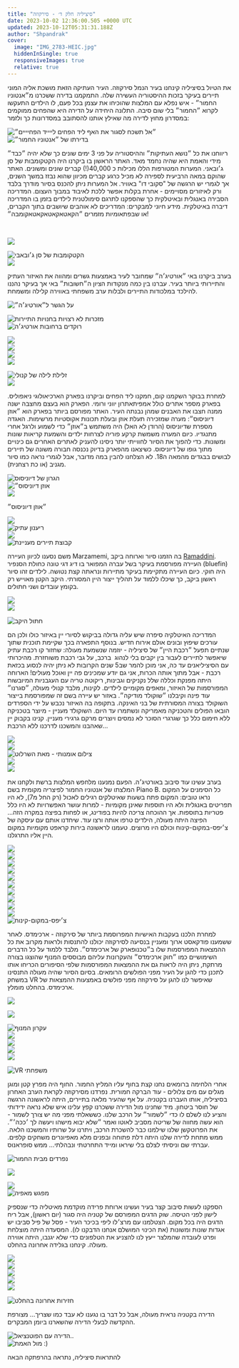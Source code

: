 ```yaml
---
title: "סיציליה חלק ד׳ - סירקוזה"
date: 2023-10-02 12:36:00.505 +0000 UTC
updated: 2023-10-12T05:31:31.188Z
author: "Shpandrak"
cover:
  image: "IMG_2783-HEIC.jpg"
  hiddenInSingle: true
  responsiveImages: true
  relative: true
---
```


את הטיול בסיציליה קינחנו בעיר הנמל סירקוזה. העיר העתיקה הזאת מושכת אליה המוני תיירים בעיקר בזכות ההיסטוריה העשירה שלה. התמקמנו בדירה ששכרנו מ״אנטוניו החמור״ - איש נפלא עם המלצות שהוכיחו את עצמן בכל פעם, לו הילדים התעקשו לקרוא ״החמור״ בלי שום סיבה. התלונה היחידה על הדירה היא שהפחים ממוקמים במסדרון מחוץ לדירה מה שאילץ אותנו להסתובב במסדרונות כך ולזמר:

![](IMG_8208-HEIC.jpg "״אל תשכח לסגור את האף ליד הפחים לייייד הפחיייים״")  
![](IMG_8143-HEIC.jpg "בדירתו של ״אנטוניו החמור״")

ריווחנו את כל ״נושא העתיקות״ וההיסטוריה על פני 3 ימים שונים כך שלא יהיה ״כבד״ מידי והאמת היא שהיה נחמד מאד. האתר הראשון בו ביקרנו היה הקטקומבות של סן ג׳ובאני. המערות המטורפות הללו מכילות כ 40,000(!) קברים שונים ומשונים. האתר שהוקם במאה הרביעית לספירה לא מכיל כרגע קברים מכיוון שהוא נבזז במשך השנים, אך לגמרי יש הרגשה של "סקובי דו" באוויר. אל המערות ניתן להכנס בסיור מודרך בלבד ורק לאיזורים מסויימים - אחרת בקלות אפשר ללכת לאיבוד במבוך העצום. המדריכה הסבירה באנגלית ובאיטלקית כך שהספקנו לתרגם סימולטנית לילדים בזמן בו המדריכה דיברה באיטלקית. מידע חיוני למבקרים: המדריכים לא אוהבים שיושבים בתוך הקברים, או שבפתאומיות מזמרים ״הקאטאקאטאקאטאקומבה״!

 

![](IMG_8159-HEIC.jpg "")

![](IMG_8155-HEIC.jpg "הקטקומבות של סן ג׳ובאבי")  
![](IMG_8153-HEIC.jpg "")

בערב ביקרנו באי ״אורטיג׳ה״ שמחובר לעיר באמצעות גשרים ומהווה את האיזור העתיק והתיירותי ביותר בעיר. עברנו בין כמה מנקודות הציון ה״חשובות״ באי אך בעיקר נהננו להילכד במלכודות התיירים ולבלות ערב משפחתי באווירה קלילה ומשמחת.

![](IMG_2741-HEIC.jpg "על הגשר ל״אורטיג׳ה״")

![](IMG_2753-HEIC.jpg "מזכרות לא רצויות בחנויות התיירות")  
![](IMG_8174-HEIC.jpg "רוקדים ברחובות אורטיג׳ה")

![](IMG_2783-HEIC.jpg "")  
![](IMG_2785-HEIC.jpg "")  
![](IMG_8193-HEIC.jpg "")  
![](IMG_2797-HEIC.jpg "")

![](IMG_2803-HEIC.jpg "זלילת לילה של קנולי")  
![](IMG_2808-HEIC.jpg "")

למחרת בבוקר השקמנו קום, חמקנו ליד הפחים וביקרנו בפארק הארכיאולוגי ניאפוליס. בפארק מספר אתרים כולל אמפיתאתרון יווני ורומי. הפארק הוא בעצם מחצבה ישנה ממנה חצבו את האבנים שמהן נבנתה העיר. האתר מפורסם ביותר בפארק הוא ״אוזן דיוניסוס״: מערה שמזכירה תעלת אוזן ובעלת תכונות אקוסטיות מרשימות. האגדה מספרת שדיוניסוס (הרודן לא האל) היה משתמש ב״אוזן״ כדי לשמוע ולרגל אחרי מתנגדיו. כיום המערה משמשת קרקע פוריה לצרחות ילדים והשמעת קריאות שונות ומשונות. כדי להפוך את הסיור לחווייתי יותר ניסינו להעניק לאתרים האחרים גם כינויים מתוך גופו של דיוניסוס. כשיצאנו מהפארק בדיוק נכנסה חבורה משונה של תיירים לבושים בבגדים מהמאה ה18. לא הצלחנו להבין במה מדובר, אבל לגמרי נראה כמו סיור מגניב (או כת רצחנית).

![](IMG_8226-HEIC.jpg "הגרון של דיוניסוס")  
![](IMG_2838-HEIC.jpg "אוזן דיוניסוס״")  
![](IMG_2842-HEIC.jpg "")

״אוזן דיוניסוס״

![](IMG_2869-HEIC.jpg "")  
![](IMG_8239-HEIC.jpg "ריענון עתיק")  
![](IMG_2892-HEIC.jpg "")  
![](IMG_2899-HEIC.jpg "קבוצת תיירים מעניינת")

משם נסענו לכיוון העיירה Marzamemi, בה הזמנו סיור וארוחה ביקב [Ramaddini](https://www.ramaddini.com/). העיירה מפורסמת בעיקר בשל עברה המפואר בו דיג דגי טונה כחולת הסנפיר (bluefin) היה חוקי. כיום העיירה מתקיימת בעיקר מתיירות ונראתה קצת נטושה. לילדים זהו סיור ראשון ביקב, כך שיכלו ללמוד על תהליך ייצור היין המסורתי. היקב הקטן מאוייש רק בקומץ עובדים ושני חתולים.

![](IMG_2913-HEIC.jpg "")  
![](IMG_2930-HEIC.jpg "")

![](IMG_8276-HEIC.jpg "חתול היקב")

המדריכה האיטלקיה סיפרה שיש עליה גדולה בביקוש לסיורי יין באיזור כולו ולכן הם עורכים שיפוץ ובונים אולם אירוח חדיש. בנוסף התפארה בכך שקיימת תוכנית שתוך שנתיים תפעל ״רכבת היין״ של סיציליה - יוזמה שנשמעת מעולה: שחזור קו רכבת עתיק שיאפשר לתיירים לעבור בין יקבים בלי לנהוג  ברכב, על גבי רכבת משוחזרת. מהיכרותי עם הסיציליאנים עד כה, אני מוכן להמר שב5 שנים הקרובות לא ניתן יהיה לנסוע בכזאת רכבת - אבל מתוך אותה הכרות, אני גם יודע שמכינים פה יין ואוכל מעולים! הארוחה היתה מפנקת וכללה שלל נקניקים וגבינות, ריקוטה טריה עם העגבניות המיובשות המפורסמות של האיזור, ומאפים מקומיים לילדים. לקינוח, מלבד קנולי מעולה, ״סגרנו״ עוד פינה וקיבלנו ״שוקולד מודיקה״. באזור יש עיירה בשם זה שמפורסמת בייצור השוקולד בצורה המסורתית של בני האינקה. בתקופה בה האיזור נכבש על ידי הספרדים הובאו הפולים והטכניקה מאמריקה ונשתמרו עד היום. השוקולד מעניין - מיוצר בטכניקה ללא חימום כלל כך שגרגרי הסוכר לא נמסים ויוצרים מרקם גרגירי מעניין. קנינו בקבוק יין שאהבנו והמשכנו לדרכנו ללא הרכבת...

![](IMG_2935-HEIC.jpg "")  
![](IMG_2940-HEIC.jpg "")  
![](IMG_2946-HEIC.jpg "צילום אומנותי - מאת השרלוט")  
![](IMG_2950-HEIC.jpg "")  
![](IMG_2953-HEIC.jpg "")

בערב עשינו עוד סיבוב באורטיג׳ה. הפעם נמנענו מלחפש המלצות ברשת ולקחנו את המלצתו של אנטוניו החמור לפיצריה מקומית בשם Piano B. כל הסימנים על המקום נראו טובים: המקום פתח בשעות שאיטלקים רגילים לאכול (רק החל מ7), לא היו תפריטים באנגלית ולא היו תוספות שאינן מקומיות - למרות עושר האפשרויות לא היו כלל פטריות בתוספות. אך ההוכחה צריכה להיות בפודינג, או לפחות בפיצה במקרה הזה... הפיצה היתה מעולה, הילדים טרפו אותה ורצו עוד. שיחדנו אותם עם עיסקה של צ׳יפס-במקום-קינוח וכולם היו מרוצים. טעמנו לראשונה בירות קראפט מקומיות במקום היין אליו התרגלנו.

![](IMG_8281-HEIC.jpg "")  
![](IMG_2967-HEIC.jpg "")  
![](IMG_8284-HEIC.jpg "")  
![](IMG_2992-HEIC.jpg "")  
![](IMG_2996-HEIC.jpg "")  
![](IMG_8310-HEIC.jpg "")  
![](IMG_3001-HEIC.jpg "")  
![](IMG_8312-HEIC.jpg "")  
![](IMG_3004-HEIC.jpg "")  
![](IMG_3007-HEIC.jpg "")  
![](IMG_8315-HEIC.jpg "צ׳יפס-במקום-קינוח")

למחרת הלכנו בעקבות האישיות המפרוסמת ביותר של סירקוזה - ארכימדס. לאחר ששמענו פודקאסט ארוך ומעניין בנסיעה לסירקוזה יכולנו להתנסות ולראות מקרוב את כל ההמצאות המפורסמות שלו ב״טכנופארק של ארכימדס״. מלבד ללמוד על כל הדברים השימושיים כמו ״חוק ארכימדס״ והעקרונות עליהם מבוססים המנוף שהוצגו בצורה מרתקת, ניתן היה לראות גם את ההמצאות המפורסמות שלפי הסיפורים הכריחו אותו לתכנן כדי להגן על העיר מפני הפולשים הרומאים. בסיום הסיור שהיה מעולה התנסינו במשחק VR שאיפשר לנו להגן על סירקוזה מפני פולשים באמצעות ההמצאות של ארכימדס. בהחלט מומלץ.

![](IMG_3015-HEIC.jpg "")

![](IMG_3024-HEIC.jpg "")

![](IMG_8342-HEIC.jpg "עקרון המנוף")  
![](IMG_3040-HEIC.jpg "")  
![](IMG_3046-HEIC.jpg "")  
![](IMG_3052-HEIC.jpg "")  
![](IMG_8351-HEIC.jpg "")

![](IMG_8359-HEIC.jpg "VR משפחתי")

אחרי הלחימה ברומאים נחנו קצת בחוף עליו המליץ החמור. החוף היה מפרץ קטן ומוגן מגלים עם מים צלולים - עוד הברקה חמורית. נפרדנו מסירקוזה לקראת הערב האחרון בסיציליה, אותו העברנו בקטניה. על אף שהעיר מלאה בתיירים, היתה לראשונה הרגשה של חוסר ביטחון. מיד שחנינו מול הדירה ששכרנו קפץ עלינו איש שלא נראה ידידותי והציע לנו לשלם לו כדי ״לשמור״ על הרכב שלנו. כששאלתי מפני מה יש צורך לשמור - הוא עשה מחווה של שריטה מסביב לאוטו ואמר ״שלא יבוא מישהו ויעשה לך ׳ככה׳״. את הפרוטקשן שלנו שילמנו כבר להשכרת הרכב, ויתרנו על שרותיו והמשכנו הלאה. ממש מתחת לדירה שלנו היתה דלת פתוחה ובפנים מלא מאפיונרים משחקים קלפים. עברתי שם וניסיתי לצלם בלי שיראו ומייד התחרטתי ונבהלתי... ממש סופראנוס.

![](IMG_8316-HEIC.jpg "נפרדים מבית החמור")

![](IMG_8367-HEIC.jpg "")

![](IMG_8375-HEIC.jpg "")  
![](IMG_8388-HEIC.jpg "מפגש מאפיה")

הספקנו לעשות סיבוב קצר בעיר ועשינו ארוחת פרידה מוקדמת מאיטליה כדי שנספיק לישון לפני הטיסה. שוק הדגים המפורסם של קטניה היה סגור (יום ראשון), אבל ריח הדגים היה בכל מקום. הצטלמנו עם מרצ׳לו ליפי בכיכר העיר - פסל של פיל סביבו יש אגדות שונות ומשונות (את הכינוי המושלם אנחנו הדבקנו לו). המסעדה היתה מוצלחת ופרט לעובדה שהמלצר ייעץ לנו להצניע את הטלפונים כדי שלא יגנבו, היתה אווירה מעולה. קינחנו בגלידה אחרונה בהחלט.

![](IMG_3132-HEIC.jpg "")  
![](IMG_8402-HEIC.jpg "")  
![](IMG_3146-HEIC.jpg "")  
![](IMG_3154-HEIC.jpg "")  
![](IMG_3158-HEIC.jpg "")

![](IMG_3168-HEIC.jpg "חזירות אחרונה בהחלט")

הדירה בקטניה נראית מעולה, אבל כל דבר בו נגענו לא עבד כמו שצריך... מצורפת ההקדשה לבעלי הדירה שהשארנו ביומן המבקרים.

![](IMG_8384-HEIC.jpg "הדירה עם הפוטנציאל..")  
![](IMG_8446-HEIC.jpg "מול האמת :)")

להתראות סיציליה, נתראה בהרפתקה הבאה
